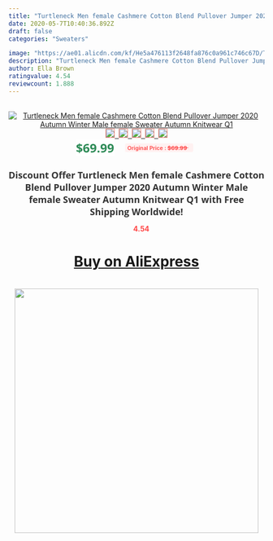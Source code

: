 ```yaml
---
title: "Turtleneck Men female Cashmere Cotton Blend Pullover Jumper 2020 Autumn Winter Male female Sweater Autumn Knitwear Q1"
date: 2020-05-7T10:40:36.892Z
draft: false
categories: "Sweaters"

image: "https://ae01.alicdn.com/kf/He5a476113f2648fa876c0a961c746c67D/Turtleneck-Men-female-Cashmere-Cotton-Blend-Pullover-Jumper-2020-Autumn-Winter-Male-female-Sweater-Autumn-Knitwear.jpg"
description: "Turtleneck Men female Cashmere Cotton Blend Pullover Jumper 2020 Autumn Winter Male female Sweater Autumn Knitwear Q1"
author: Ella Brown
ratingvalue: 4.54
reviewcount: 1.888
---
```

<br>
<div style="text-align: center;">
<a href="https://s.click.aliexpress.com/e/_AMB3IN" target="_blank" rel="nofollow noopener noreferrer"><img alt="Turtleneck Men female Cashmere Cotton Blend Pullover Jumper 2020 Autumn Winter Male female Sweater Autumn Knitwear Q1" class="magnifier-image" src="https://ae01.alicdn.com/kf/He5a476113f2648fa876c0a961c746c67D/Turtleneck-Men-female-Cashmere-Cotton-Blend-Pullover-Jumper-2020-Autumn-Winter-Male-female-Sweater-Autumn-Knitwear.jpg_640x640.jpg">
<br>
<img style="border:1px solid salmon" src="https://ae01.alicdn.com/kf/He5a476113f2648fa876c0a961c746c67D/Turtleneck-Men-female-Cashmere-Cotton-Blend-Pullover-Jumper-2020-Autumn-Winter-Male-female-Sweater-Autumn-Knitwear.jpg_120x120.jpg">&nbsp;&nbsp;<img style="border:1px solid salmon" src="https://ae01.alicdn.com/kf/H9708bb1b0f154df1bfc0443cd0e3a504n/Turtleneck-Men-female-Cashmere-Cotton-Blend-Pullover-Jumper-2020-Autumn-Winter-Male-female-Sweater-Autumn-Knitwear.jpg_120x120.jpg">&nbsp;&nbsp;<img style="border:1px solid salmon" src="https://ae01.alicdn.com/kf/Haa899ba17ea046ef97f564d1ea39ed3aB/Turtleneck-Men-female-Cashmere-Cotton-Blend-Pullover-Jumper-2020-Autumn-Winter-Male-female-Sweater-Autumn-Knitwear.jpg_120x120.jpg">&nbsp;&nbsp;<img style="border:1px solid salmon" src="_120x120.jpg">&nbsp;&nbsp;<img style="border:1px solid salmon" src="https://ae01.alicdn.com/kf/H19612343a13a475b8412e601d6bf398aO/Turtleneck-Men-female-Cashmere-Cotton-Blend-Pullover-Jumper-2020-Autumn-Winter-Male-female-Sweater-Autumn-Knitwear.jpg_120x120.jpg"></a></div><br0>
<div style="text-align: center;"><span style="background-color: white; border: 0px; box-sizing: border-box; color: seagreen; display: inline-block; font-family: &quot;open sans&quot; , &quot;arial&quot; , &quot;helvetica&quot; , sans-serif , &quot;heiti&quot;; font-size: 24px; font-stretch: inherit; font-weight: 700; line-height: inherit; margin: 0px 10px 0px 0px; padding: 0px; vertical-align: middle;">$69.99 </span>
<span style="background: rgb(255 , 241 , 241); border-radius: 3px; border: 0px; box-sizing: border-box; color: #ff4747; display: inline-block; font-family: inherit; font-size: 12px; font-stretch: inherit; font-style: inherit; font-variant: inherit; font-weight: 600; line-height: inherit; margin: 0px; padding: 2px 5px; transform: scale(0.9); vertical-align: middle;">Original Price : <b style="text-decoration: line-through;">$69.99 </b> &nbsp;&nbsp;</span></div>
<h1 style="color: #333333; display: inline-block; font-family: &quot;open sans&quot; , &quot;arial&quot; , &quot;helvetica&quot; , sans-serif , &quot;heiti&quot;; font-size: 18px; font-stretch: inherit; font-weight: 700; text-align: center;">Discount Offer Turtleneck Men female Cashmere Cotton Blend Pullover Jumper 2020 Autumn Winter Male female Sweater Autumn Knitwear Q1 with Free Shipping Worldwide!</h1>
<div style="color: #ff4747; text-align: center;">
<img src="https://4.bp.blogspot.com/-M0ZcTcb-5uY/XleCXlxnR4I/AAAAAAAAAEc/OrjgMkXV1oMQFaCRZj5HQwOCBcu3w1FegCPcBGAYYCw/s1600/star.png" style="height: 15px;">&nbsp;<b>4.54</b></div>
<div class="button_cont" align="center"><a class="buynow_a" href="https://s.click.aliexpress.com/e/_AMB3IN" target="_blank" rel="nofollow noopener noreferrer"><H1>Buy on AliExpress</H1></a></div><br>
<div class="separator" style="clear: both; text-align: center;">
<img src="https://lh3.googleusercontent.com/-pTy5HemUv9M/XlePHvY0dAI/AAAAAAAAAE4/0nX5iRUoIWY8eMW9Dpxeirr157OZliDIgCLcBGAsYHQ/s1600/badge.gif" width="480">
</div>
